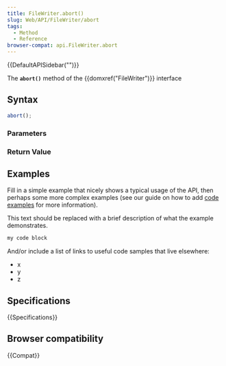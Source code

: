 ```yaml
---
title: FileWriter.abort()
slug: Web/API/FileWriter/abort
tags:
  - Method
  - Reference
browser-compat: api.FileWriter.abort
---
```

{{DefaultAPISidebar("")}}

The **`abort()`** method of the {{domxref("FileWriter")}} interface 

## Syntax

```js
abort();
```

### Parameters



### Return Value



## Examples

Fill in a simple example that nicely shows a typical usage of the API, then perhaps some more complex examples (see our guide on how to add [code examples](/en-US/docs/MDN/Contribute/Structures/Code_examples) for more information).

This text should be replaced with a brief description of what the example demonstrates.

```js
my code block
```

And/or include a list of links to useful code samples that live elsewhere:

*   x
*   y
*   z

## Specifications

{{Specifications}}

## Browser compatibility

{{Compat}}

